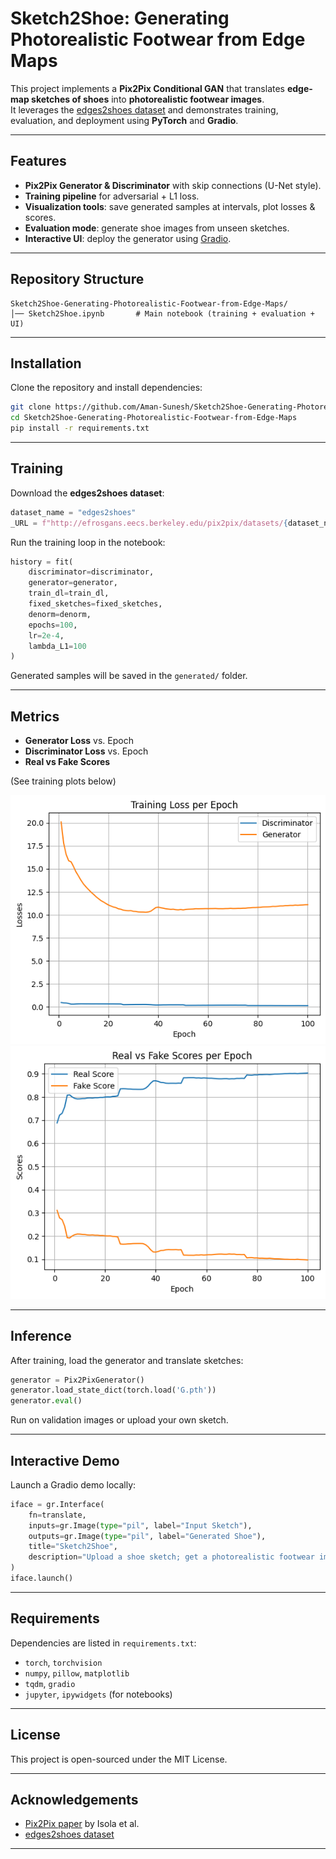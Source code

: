 # Sketch2Shoe: Generating Photorealistic Footwear from Edge Maps

This project implements a **Pix2Pix Conditional GAN** that translates **edge-map sketches of shoes** into **photorealistic footwear images**.  
It leverages the [edges2shoes dataset](http://efrosgans.eecs.berkeley.edu/pix2pix/datasets/) and demonstrates training, evaluation, and deployment using **PyTorch** and **Gradio**.

---

## Features
- **Pix2Pix Generator & Discriminator** with skip connections (U-Net style).
- **Training pipeline** for adversarial + L1 loss.
- **Visualization tools**: save generated samples at intervals, plot losses & scores.
- **Evaluation mode**: generate shoe images from unseen sketches.
- **Interactive UI**: deploy the generator using [Gradio](https://gradio.app/).

---

## Repository Structure
```
Sketch2Shoe-Generating-Photorealistic-Footwear-from-Edge-Maps/
│── Sketch2Shoe.ipynb       # Main notebook (training + evaluation + UI)
```

--- 

## Installation

Clone the repository and install dependencies:

```bash
git clone https://github.com/Aman-Sunesh/Sketch2Shoe-Generating-Photorealistic-Footwear-from-Edge-Maps.git
cd Sketch2Shoe-Generating-Photorealistic-Footwear-from-Edge-Maps
pip install -r requirements.txt
```

---

## Training

Download the **edges2shoes dataset**:

```python
dataset_name = "edges2shoes"
_URL = f"http://efrosgans.eecs.berkeley.edu/pix2pix/datasets/{dataset_name}.tar.gz"
```

Run the training loop in the notebook:

```python
history = fit(
    discriminator=discriminator,
    generator=generator,
    train_dl=train_dl,
    fixed_sketches=fixed_sketches,
    denorm=denorm,
    epochs=100,
    lr=2e-4,
    lambda_L1=100
)
```

Generated samples will be saved in the `generated/` folder.

---


## Metrics
- **Generator Loss** vs. Epoch  
- **Discriminator Loss** vs. Epoch  
- **Real vs Fake Scores**  

(See training plots below)

![Training Loss](loss_plot.png)  
![Scores](scores_plot.png)  

---

## Inference

After training, load the generator and translate sketches:

```python
generator = Pix2PixGenerator()
generator.load_state_dict(torch.load('G.pth'))
generator.eval()
```

Run on validation images or upload your own sketch.  

---

## Interactive Demo

Launch a Gradio demo locally:

```python
iface = gr.Interface(
    fn=translate,
    inputs=gr.Image(type="pil", label="Input Sketch"),
    outputs=gr.Image(type="pil", label="Generated Shoe"),
    title="Sketch2Shoe",
    description="Upload a shoe sketch; get a photorealistic footwear image."
)
iface.launch()
```

---

##  Requirements

Dependencies are listed in `requirements.txt`:

- `torch`, `torchvision`
- `numpy`, `pillow`, `matplotlib`
- `tqdm`, `gradio`
- `jupyter`, `ipywidgets` (for notebooks)

---

## License
This project is open-sourced under the MIT License.

---

## Acknowledgements
- [Pix2Pix paper](https://arxiv.org/abs/1611.07004) by Isola et al.
- [edges2shoes dataset](http://efrosgans.eecs.berkeley.edu/pix2pix/datasets/)

---
